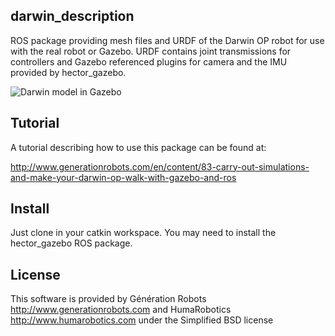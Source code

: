 ## darwin_description

ROS package providing mesh files and URDF of the Darwin OP robot for use with the real robot or Gazebo.
URDF contains joint transmissions for controllers and Gazebo referenced plugins for camera and the IMU provided by hector_gazebo.

![Darwin model in Gazebo](/darwin.png?raw=true "Darwin model in Gazebo")

## Tutorial

A tutorial describing how to use this package can be found at:

http://www.generationrobots.com/en/content/83-carry-out-simulations-and-make-your-darwin-op-walk-with-gazebo-and-ros

## Install
Just clone in your catkin workspace. You may need to install the hector_gazebo ROS package.

## License

This software is provided by Génération Robots http://www.generationrobots.com and HumaRobotics http://www.humarobotics.com under the Simplified BSD license
